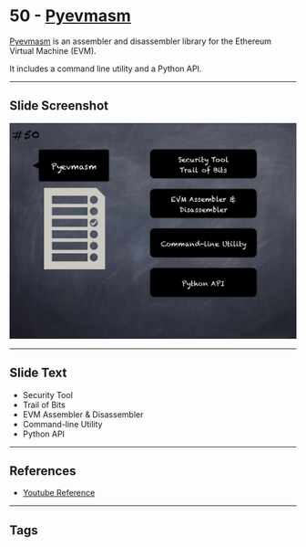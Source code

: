 
# 50 - [Pyevmasm](./Pyevmasm.md)

[Pyevmasm](https://github.com/crytic/pyevmasm) is an assembler and disassembler library for the Ethereum Virtual Machine (EVM). 

It includes a command line utility and a Python API.
___
## Slide Screenshot
![050.png](../../images/6.%20Audit%20Techniques%20and%20Tools%20101/050.png)
___
## Slide Text
- Security Tool
- Trail of Bits
- EVM Assembler & Disassembler
- Command-line Utility
- Python API
___
## References
- [Youtube Reference](https://youtu.be/QmD2bJUe140?t=480)
___
## Tags
